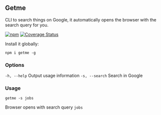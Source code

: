 ## Getme
CLI to search things on Google, it automatically opens the browser with the search query for you.

[![npm](https://img.shields.io/npm/v/getme.svg)](https://www.npmjs.com/package/getme)
[![Coverage Status](https://coveralls.io/repos/github/gabrielgodoy/getme/badge.svg?branch=master)](https://coveralls.io/github/gabrielgodoy/getme?branch=master)

Install it globally:

`npm i getme -g`

### Options

`-h, --help`    Output usage information
`-s, --search`  Search in Google

### Usage

`getme -s jobs`

Browser opens with search query `jobs`
